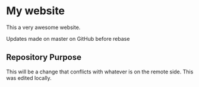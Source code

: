 # My website

This a very awesome website. 

Updates made on master on GitHub before rebase

## Repository Purpose

This will be a change that conflicts
with whatever is on the remote side.
This was edited locally.
